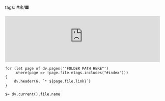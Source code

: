 tags: #🕸️/🟧️

<iframe src="https://6146a62b22390.htmlsave.net" frameborder=0 style="width:100%"></iframe>

```dataviewjs
for (let page of dv.pages('"FOLDER PATH HERE"')
	.where(page => !page.file.etags.includes("#index")))
{
	dv.header(6, `* ${page.file.link}`)
}
```

`$= dv.current().file.name`